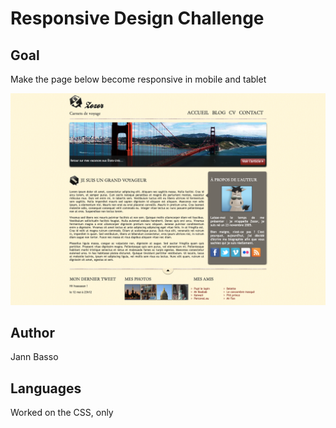 # Responsive Design Challenge

## Goal
Make the page below become responsive in mobile and tablet

![mockup](images/readme-img.png)


## Author
Jann Basso

## Languages
Worked on the CSS, only